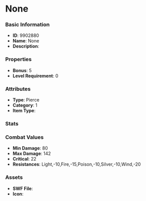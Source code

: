 # None



### Basic Information

- **ID**: 9902880
- **Name**: None
- **Description**: 

### Properties

- **Bonus**: 5
- **Level Requirement**: 0

### Attributes

- **Type**: Pierce
- **Category**: 1
- **Item Type**: 

### Stats


### Combat Values

- **Min Damage**: 80
- **Max Damage**: 142
- **Critical**: 22
- **Resistances**: Light,-10,Fire,-15,Poison,-10,Silver,-10,Wind,-20

### Assets

- **SWF File**: 
- **Icon**: 

